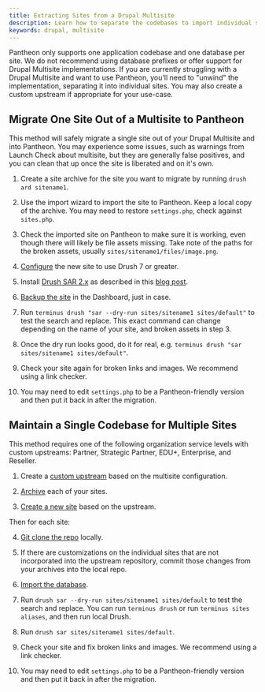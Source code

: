 ```yaml
---
title: Extracting Sites from a Drupal Multisite
description: Learn how to separate the codebases to import individual sites to Pantheon.
keywords: drupal, multisite
---
```


Pantheon only supports one application codebase and one database per site. We do not recommend using database prefixes or offer support for Drupal Multisite implementations. If you are currently struggling with a Drupal Multisite and want to use Pantheon, you'll need to "unwind" the implementation, separating it into individual sites. You may also create a custom upstream if appropriate for your use-case.

## Migrate One Site Out of a Multisite to Pantheon

This method will safely migrate a single site out of your Drupal Multisite and into Pantheon. You may experience some issues, such as  warnings from Launch Check about multisite, but they are generally false positives, and you can clean that up once the site is liberated and on it's own.

1. Create a site archive for the site you want to migrate by running `drush ard sitename1`.

2. Use the import wizard to import the site to Pantheon. Keep a local copy of the archive. You may need to restore `settings.php`, check against `sites.php`.

3. Check the imported site on Pantheon to make sure it is working, even though there will likely be file assets missing. Take note of the paths for the broken assets, usually `sites/sitename1/files/image.png`.

4. [Configure](https://pantheon.io/blog/fix-drush-site-aliases-policy-file) the new site to use Drush 7 or greater.

5. Install [Drush SAR 2.x](https://www.drupal.org/project/sar) as described in this [blog post](https://pantheon.io/blog/expand-use-drush-pantheon-more-commands).

6. [Backup the site](/docs/articles/sites/backups/backup-creation/#create-a-backup) in the Dashboard, just in case.

7. Run `terminus drush "sar --dry-run sites/sitename1 sites/default"` to test the search and replace. This exact command can change depending on the name of your site, and broken assets in step 3.

8. Once the dry run looks good, do it for real, e.g. `terminus drush "sar sites/sitename1 sites/default"`.

9. Check your site again for broken links and images. We recommend using a link checker.

10. You may need to edit `settings.php` to be a Pantheon-friendly version and then put it back in after the migration.


## Maintain a Single Codebase for Multiple Sites

This method requires one of the following organization service levels with custom upstreams: Partner, Strategic Partner, EDU+, Enterprise, and Reseller.    

1. Create a [custom upstream](/docs/articles/organizations/adding-a-custom-upstream/) based on the multisite configuration.

2. [Archive](/docs/articles/sites/migrate#create-archives) each of your sites.

3. [Create a new site](https://dashboard.pantheon.io/sites/create) based on the upstream.

Then for each site:

4. [Git clone the repo](/docs/articles/local/starting-with-git/#clone-your-site-codebase) locally.

5. If there are customizations on the individual sites that are not incorporated into the upstream repository, commit those changes from your archives into the local repo.

6. [Import the database](/docs/articles/sites/migrate/manual-site-import/#database).

7. Run `drush sar --dry-run sites/sitename1 sites/default` to test the search and replace. You can run `terminus drush` or run `terminus sites aliases`, and then run local Drush.

8. Run `drush sar sites/sitename1 sites/default`.

9. Check your site and fix broken links and images. We recommend using a link checker.

10. You may need to edit `settings.php` to be a Pantheon-friendly version and then put it back in after the migration.
